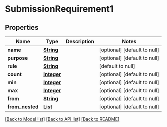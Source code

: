 # SubmissionRequirement1
## Properties

Name | Type | Description | Notes
------------ | ------------- | ------------- | -------------
**name** | [**String**](string.md) |  | [optional] [default to null]
**purpose** | [**String**](string.md) |  | [optional] [default to null]
**rule** | [**String**](string.md) |  | [default to null]
**count** | [**Integer**](integer.md) |  | [optional] [default to null]
**min** | [**Integer**](integer.md) |  | [optional] [default to null]
**max** | [**Integer**](integer.md) |  | [optional] [default to null]
**from** | [**String**](string.md) |  | [optional] [default to null]
**from\_nested** | [**List**](Submission_Requirement.md) |  | [optional] [default to null]

[[Back to Model list]](../interface_specification_of_pe_openapi_spec_component.md#documentation-for-models) [[Back to API list]](../interface_specification_of_pe_openapi_spec_component.md#documentation-for-api-endpoints) [[Back to README]](../interface_specification_of_pe_openapi_spec_component.md)

